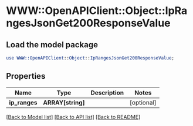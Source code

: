 # WWW::OpenAPIClient::Object::IpRangesJsonGet200ResponseValue

## Load the model package
```perl
use WWW::OpenAPIClient::Object::IpRangesJsonGet200ResponseValue;
```

## Properties
Name | Type | Description | Notes
------------ | ------------- | ------------- | -------------
**ip_ranges** | **ARRAY[string]** |  | [optional] 

[[Back to Model list]](../README.md#documentation-for-models) [[Back to API list]](../README.md#documentation-for-api-endpoints) [[Back to README]](../README.md)


